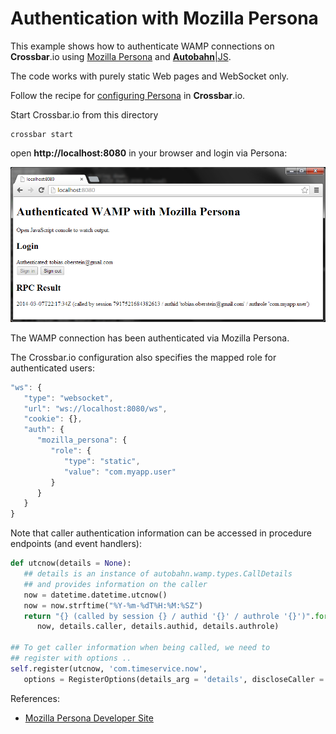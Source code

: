 Authentication with Mozilla Persona
===================================

This example shows how to authenticate WAMP connections on **Crossbar**.io using [Mozilla Persona](http://www.mozilla.org/en-US/persona/) and [**Autobahn**|JS](https://github.com/tavendo/AutobahnJS/).

The code works with purely static Web pages and WebSocket only.

Follow the recipe for [configuring Persona](https://github.com/crossbario/crossbar/wiki/Authentication-Methods#wiki-mozilla-persona) in **Crossbar**.io.

Start Crossbar.io from this directory

	crossbar start

open **http://localhost:8080** in your browser and login via Persona:

![](mozilla_persona.png)

The WAMP connection has been authenticated via Mozilla Persona.

The Crossbar.io configuration also specifies the mapped role for authenticated users:

```javascript
"ws": {
   "type": "websocket",
   "url": "ws://localhost:8080/ws",
   "cookie": {},
   "auth": {
      "mozilla_persona": {
         "role": {
            "type": "static",
            "value": "com.myapp.user"
         }
      }
   }
}
```

Note that caller authentication information can be accessed in procedure endpoints (and event handlers):

```python
def utcnow(details = None):
   ## details is an instance of autobahn.wamp.types.CallDetails
   ## and provides information on the caller
   now = datetime.datetime.utcnow()
   now = now.strftime("%Y-%m-%dT%H:%M:%SZ")
   return "{} (called by session {} / authid '{}' / authrole '{}')".format(\
      now, details.caller, details.authid, details.authrole)

## To get caller information when being called, we need to
## register with options ..
self.register(utcnow, 'com.timeservice.now',
   options = RegisterOptions(details_arg = 'details', discloseCaller = True))
```


References:

* [Mozilla Persona Developer Site](https://developer.mozilla.org/en-US/Persona)


